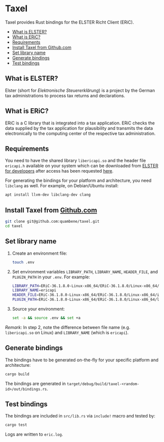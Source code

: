 # Taxel

Taxel provides Rust bindings for the ELSTER Richt Client (ERiC).

- [What is ELSTER?](#what-is-elster)
- [What is ERiC?](#what-is-eric)
- [Requirements](#requirements)
- [Install Taxel from Github.com](#install-taxel)
- [Set library name](#set-library-name)
- [Generate bindings](#generate-bindings)
- [Test bindings](#test-bindings)

## What is ELSTER?

Elster (short for _Elektronische Steuererklärung_) is a project by the German tax administrations to process tax returns and declarations.

## What is ERiC?

ERiC is a C library that is integrated into a tax application. ERiC checks the data supplied by the tax application for plausibility and transmits the data electronically to the computing center of the respective tax administration.

## Requirements

You need to have the shared library `libericapi.so` and the header file `ericapi.h` available on your system which can be downloaded from [ELSTER for developers](https://www.elster.de/elsterweb/entwickler/login) after access has been requested [here](https://www.elster.de/elsterweb/registrierung-entwickler/form).

For generating the bindings for your platform and architecture, you need `libclang` as well. For example, on Debian/Ubuntu install:

``` bash
apt install llvm-dev libclang-dev clang
```

## Install Taxel from [Github.com](https://github.com/quambene/taxel)

``` bash
git clone git@github.com:quambene/taxel.git
cd taxel
```

## Set library name

1. Create an environment file:

    ``` bash
    touch .env
    ```

2. Set environment variables `LIBRARY_PATH`, `LIBRARY_NAME`, `HEADER_FILE`, and `PLUGIN_PATH` in your `.env`. For example:

    ``` bash
    LIBRARY_PATH=ERiC-36.1.8.0-Linux-x86_64/ERiC-36.1.8.0/Linux-x86_64/lib
    LIBRARY_NAME=ericapi
    HEADER_FILE=ERiC-36.1.8.0-Linux-x86_64/ERiC-36.1.8.0/Linux-x86_64/include/ericapi.h
    PLUGIN_PATH=ERiC-36.1.8.0-Linux-x86_64/ERiC-36.1.8.0/Linux-x86_64/lib/plugins2
    ```

3. Source your environment:

    ``` bash
    set -a && source .env && set +a
    ```

_Remark_: In step 2, note the difference between file name (e.g. `libericapi.so` on Linux) and `LIBRARY_NAME` (which is `ericapi`).

## Generate bindings

The bindings have to be generated on-the-fly for your specific platform and architecture:

``` bash
cargo build
```

The bindings are generated in `target/debug/build/taxel-<random-id>/out/bindings.rs`.

## Test bindings

The bindings are included in `src/lib.rs` via `include!` macro and tested by:

``` bash
cargo test
```

Logs are written to `eric.log`.
